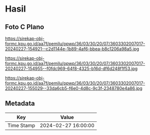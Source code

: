 # Hasil

## Foto C Plano

https://sirekap-obj-formc.kpu.go.id/aa7f/pemilu/ppwp/36/03/30/20/07/3603302007017-20240227-154921--c2d1144e-1b89-4af6-bbea-b8c1206a98a5.jpg

https://sirekap-obj-formc.kpu.go.id/aa7f/pemilu/ppwp/36/03/30/20/07/3603302007017-20240227-154955--f0fdc969-64f8-4325-b16d-df6d248f1f53.jpg

https://sirekap-obj-formc.kpu.go.id/aa7f/pemilu/ppwp/36/03/30/20/07/3603302007017-20240227-155029--33da6cb5-f6e0-4d8c-9c3f-2348780e4a86.jpg


## Metadata

| Key        | Value               |
| ---------- | ------------------- |
| Time Stamp | 2024-02-27 16:00:00 |



